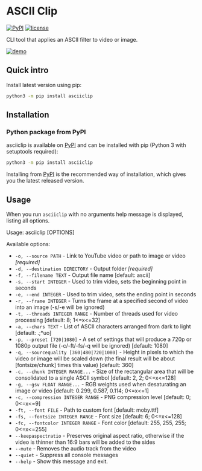 # ASCII Clip

[![PyPI](https://user-images.githubusercontent.com/8215580/204163662-d1475963-b56a-44c4-9d50-cf55bf8d4a17.svg)](https://pypi.org/project/asciiclip/)
[![license](https://user-images.githubusercontent.com/8215580/204163670-af0c2bfa-0ea0-44ac-bc4e-97971dcf12f0.svg)](https://github.com/leinstay/asciiclip/blob/master/LICENSE)

CLI tool that applies an ASCII filter to video or image. 

[![demo](https://user-images.githubusercontent.com/8215580/204165144-848c2fc8-9ea3-4fbb-be8d-142bb3210d48.png)](https://www.youtube.com/watch?v=lY-HOrYV_bk)

## Quick intro

Install latest version using pip:

```sh
python3 -m pip install asciiclip
```

## Installation

### Python package from PyPI

[pypi]: https://pypi.python.org/pypi/asciinema

asciiclip is available on [PyPI] and can be installed with pip (Python 3
with setuptools required):

```sh
python3 -m pip install asciiclip
```

Installing from [PyPI] is the recommended way of installation, which gives you the latest released version.

## Usage

When you run `asciiclip` with no arguments help message is displayed, listing all options.

Usage: asciiclip [OPTIONS]

Available options:

-   `-o, --source PATH`               - Link to YouTube video or path to image or video  *[required]*
-   `-d, --destination DIRECTORY`     - Output folder  *[required]*
-   `-f, --filename TEXT`             - Output file name  [default: ascii]
-   `-s, --start INTEGER`             - Used to trim video, sets the beginning point in seconds
-   `-e, --end INTEGER`               - Used to trim video, sets the ending point in seconds
-   `-r, --frame INTEGER`             - Turns the frame at a specified second of video into an image (-s/-e will be ignored)
-   `-t, --threads INTEGER RANGE`     - Number of threads used for video processing [default: 8; 1<=x<=32]
-   `-a, --chars TEXT`                - List of ASCII characters arranged from dark to light  [default: .;*uo]
-   `-p, --preset [720|1080]`         - A set of settings that will produce a 720p or 1080p output file (-c/-ft/-fs/-q will be ignored)  [default: 1080]
-   `-q, --sourcequality [360|480|720|1080]` - Height in pixels to which the video or image will be scaled down (the final result will be about [fontsize/chunk] times this value) [default: 360]
-   `-c, --chunk INTEGER RANGE...`    - Size of the rectangular area that will be consolidated to a single ASCII symbol [default: 2, 2; 0<=x<=128]
-   `-g, --gsv FLOAT RANGE...`        - RGB weights used when desaturating an image or video  [default: 0.299, 0.587, 0.114; 0<=x<=1]
-   `-c, --compression INTEGER RANGE` - PNG compression level  [default: 0; 0<=x<=9]
-   `-ft, --font FILE`                - Path to custom font  [default: moby.ttf]
-   `-fs, --fontsize INTEGER RANGE`   - Font size  [default: 6; 0<=x<=128]
-   `-fc, --fontcolor INTEGER RANGE`  - Font color  [default: 255, 255, 255; 0<=x<=255]
-   `--keepaspectratio`               - Preserves original aspect ratio, otherwise if the video is thinner than 16:9 bars will be added to the sides
-   `--mute`                          - Removes the audio track from the video
-   `--quiet`                         - Suppress all console messages
-   `--help`                          - Show this message and exit.
